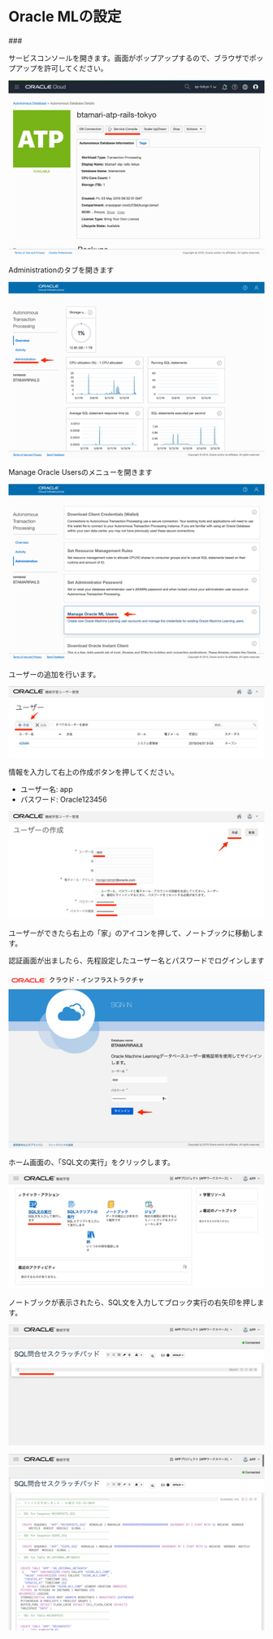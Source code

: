# Oracle MLの設定

###　

サービスコンソールを開きます。画面がポップアップするので、ブラウザでポップアップを許可してください。

![](images/Oracle_Cloud_Infrastructure.png)



Administrationのタブを開きます

![](images/Autonomous_Transaction_Processing___Overview.png)


Manage Oracle Usersのメニューを開きます

![](images/Autonomous_Transaction_Processing___Administration.png)


ユーザーの追加を行います。

![](images/Oracle_Machine_Learning_User_Administration___user_2.png)





情報を入力して右上の作成ボタンを押してください。

- ユーザー名: app
- パスワード: Oracle123456

![](images/Oracle_Machine_Learning_User_Administration___user_1.png)




ユーザーができたら右上の「家」のアイコンを押して、ノートブックに移動します。

[](images/Oracle_Machine_Learning_User_Administration___user.png)




認証画面が出ましたら、先程設定したユーザー名とパスワードでログインします

![](images/Oracle_Machine_Learning_Login___Authenticate.png)


ホーム画面の、「SQL文の実行」をクリックします。

![](images/Oracle_Machine_Learning___home.png)



ノートブックが表示されたら、SQL文を入力してブロック実行の右矢印を押します。

![](images/Oracle_Machine_Learning___Notebook_Edit_1.png)

![](images/Oracle_Machine_Learning___Notebook_Edit_2.png)




